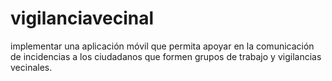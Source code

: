 # vigilanciavecinal
 implementar una aplicación móvil que permita apoyar en la comunicación de incidencias a los ciudadanos que formen grupos de trabajo y vigilancias vecinales.
